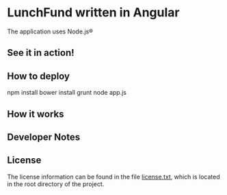 # LunchFund written in Angular

The application uses Node.js®

## See it in action!


## How to deploy
npm install
bower install
grunt
node app.js

## How it works

## Developer Notes

## License

The license information can be found in the file [license.txt](./license.txt), which is located in the root directory of the project.